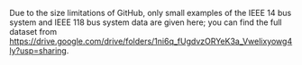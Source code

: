 Due to the size limitations of GitHub, only small examples of the IEEE 14 bus system and IEEE 118 bus system data are given here; you can find the full dataset from https://drive.google.com/drive/folders/1ni6q_fUgdvzORYeK3a_Vwelixyowg4ly?usp=sharing.
